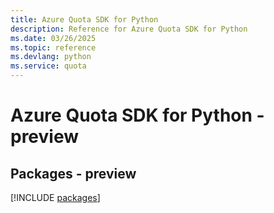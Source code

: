 ```yaml
---
title: Azure Quota SDK for Python
description: Reference for Azure Quota SDK for Python
ms.date: 03/26/2025
ms.topic: reference
ms.devlang: python
ms.service: quota
---
```

# Azure Quota SDK for Python - preview
## Packages - preview
[!INCLUDE [packages](quota-index.md)]